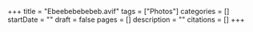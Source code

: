 +++
title = "Ebeebebebebeb.avif"
tags = ["Photos"]
categories = []
startDate = ""
draft = false
pages = []
description = ""
citations = []
+++
